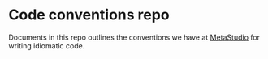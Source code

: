 # Code conventions repo

Documents in this repo outlines the conventions we have at [MetaStudio](http://metastudiohq.com) for writing idiomatic code.

